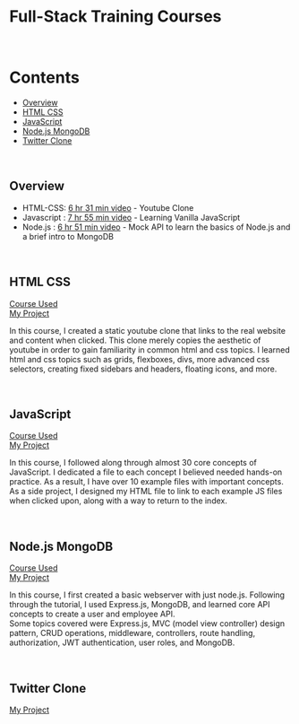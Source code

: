 # Full-Stack Training Courses
<br />

# Contents
- [Overview](#overview)
- [HTML CSS](#html-css)
- [JavaScript](#javascript)
- [Node.js MongoDB](#nodejs-mongodb)
- [Twitter Clone](#twitter-clone)

<br />

## Overview
- HTML-CSS: [6 hr 31 min video](https://www.youtube.com/watch?v=G3e-cpL7ofc) - Youtube Clone 
- Javascript : [7 hr 55 min video](https://www.youtube.com/watch?v=EfAl9bwzVZk) - Learning Vanilla JavaScript
- Node.js : [6 hr 51 min video](https://youtu.be/f2EqECiTBL8?si=HjQiMhK2TwmerWD9) - Mock API to learn the basics of Node.js and a brief intro to MongoDB
<br />
  
## HTML CSS
[Course Used](https://www.youtube.com/watch?v=G3e-cpL7ofc)  
[My Project](https://github.com/avary8/full-stack-training-courses/tree/main/html-css-course)

In this course, I created a static youtube clone that links to the real website and content when clicked. This clone merely copies the aesthetic of youtube in order to gain familiarity in common html and css topics. I learned html and css topics such as grids, flexboxes, divs, more advanced css selectors, creating fixed sidebars and headers, floating icons, and more. 

<br />


## JavaScript
[Course Used](https://youtu.be/EfAl9bwzVZk?si=HUIrpbR8rjClzBCC)  
[My Project](https://github.com/avary8/full-stack-training-courses/tree/main/javascript-course)

In this course, I followed along through almost 30 core concepts of JavaScript. I dedicated a file to each concept I believed needed hands-on practice. As a result, I have over 10 example files with important concepts. As a side project, I designed my HTML file to link to each example JS files when clicked upon, along with a way to return to the index.

<br />

## Node.js MongoDB
[Course Used](https://youtu.be/f2EqECiTBL8?si=80VHbTteWDvIE1yb)  
[My Project](https://github.com/avary8/full-stack-training-courses/tree/main/node.js-course)

In this course, I first created a basic webserver with just node.js. Following through the tutorial, I used Express.js, MongoDB, and learned core API concepts to create a user and employee API.   
Some topics covered were Express.js, MVC (model view controller) design pattern, CRUD operations, middleware, controllers, route handling, authorization, JWT authentication, user roles, and MongoDB. 


<br />

## Twitter Clone 
[My Project](https://github.com/avary8/full-stack-training-courses/tree/main/node.js-twitter-clone)

 


<br />